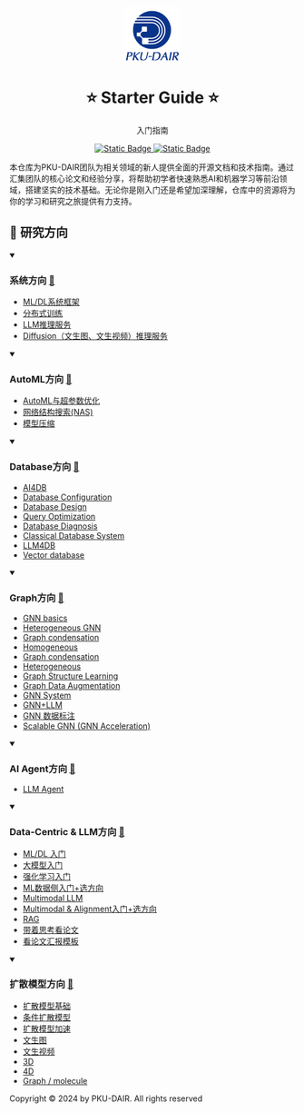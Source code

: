 <p align="center">
    <img width="100px" src="assets/group_logo.png" align="center" alt="PKU-DAIR" />
    <h1 align="center">⭐ Starter Guide ⭐</h1>
    <p align="center">入门指南</p>
    <p align="center">
        <a href="https://github.com/PKU-DAIR">
            <img alt="Static Badge" src="https://img.shields.io/badge/%C2%A9-PKU--DAIR-%230e529d?labelColor=%23003985">
        </a>
        <a href="https://github.com/PKU-DAIR">
            <img alt="Static Badge" src="https://img.shields.io/badge/PKU--DAIR-black?logo=github">
        </a>
    </p>
</p>

本仓库为PKU-DAIR团队为相关领域的新人提供全面的开源文档和技术指南。通过汇集团队的核心论文和经验分享，将帮助初学者快速熟悉AI和机器学习等前沿领域，搭建坚实的技术基础。无论你是刚入门还是希望加深理解，仓库中的资源将为你的学习和研究之旅提供有力支持。

## 📑 研究方向

<details open>
<summary>

### 系统方向 [🔗]()

</summary>

- [ML/DL系统框架]()
- [分布式训练]()
- [LLM推理服务]()
- [Diffusion（文生图、文生视频）推理服务]()
</details>

<details open>
<summary>

### AutoML方向 [🔗]()

</summary>

- [AutoML与超参数优化]()
- [网络结构搜索(NAS)]()
- [模型压缩]()
</details>

<details open>
<summary>

### Database方向 [🔗]()

</summary>

- [AI4DB]()
- [Database Configuration]()
- [Database Design]()
- [Query Optimization]()
- [Database Diagnosis]()
- [Classical Database System]()
- [LLM4DB]()
- [Vector database]()
</details>

<details open>
<summary>

### Graph方向 [🔗]()

</summary>

- [GNN basics]()
- [Heterogeneous GNN]()
- [Graph condensation]()
- [Homogeneous]()
- [Graph condensation]()
- [Heterogeneous]()
- [Graph Structure Learning]()
- [Graph Data Augmentation]()
- [GNN System]()
- [GNN+LLM]()
- [GNN 数据标注]()
- [Scalable GNN (GNN Acceleration)]()
</details>

<details open>
<summary>

### AI Agent方向 [🔗]()

</summary>

- [LLM Agent]()
</details>

<details open>
<summary>

### Data-Centric & LLM方向 [🔗]()

</summary>

- [ML/DL 入门]()
- [大模型入门]()
- [强化学习入门]()
- [ML数据侧入门+选方向]()
- [Multimodal LLM]()
- [Multimodal & Alignment入门+选方向]()
- [RAG]()
- [带着思考看论文]()
- [看论文汇报模板]()
</details>

<details open>
<summary>

### 扩散模型方向 [🔗]()

</summary>

- [扩散模型基础]()
- [条件扩散模型]()
- [扩散模型加速]()
- [文生图]()
- [文生视频]()
- [3D]()
- [4D]()
- [Graph / molecule]()
</details>

Copyright © 2024 by PKU-DAIR. All rights reserved